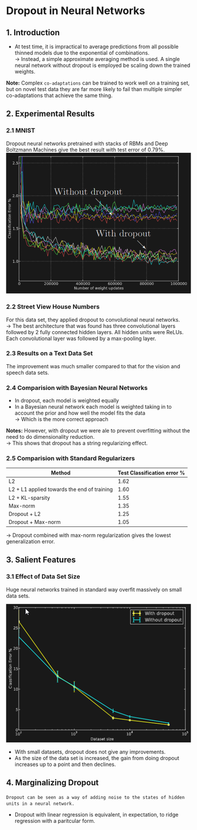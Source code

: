 # Dropout in Neural Networks

## 1. Introduction

* At test time, it is impractical to average predictions from all possible thinned models due to the exponential of combinations.  
&rarr;  Instead, a simple approximate averaging method is used. A single neural network without dropout is employed be scaling down the trained weights.

**Note:** Complex `co-adaptations` can be trained to work well on a training set, but on novel test data they are far more likely to fail than multiple simpler co-adaptations that achieve the same thing.

## 2. Experimental Results
### 2.1 MNIST
Dropout neural networks pretrained with stacks of RBMs and Deep Boltzmann Machines give the best result with test error of 0.79%.  
![Test error for different architectures with and without dropout.](image.png)

### 2.2 Street View House Numbers
For this data set, they applied dropout to convolutional neural networks.  
&rarr; The best architecture that was found has three convolutional layers followed by 2 fully connected hidden layers. All hidden units were ReLUs. Each convolutional layer was followed by a max-pooling layer.

### 2.3 Results on a Text Data Set
The improvement was much smaller compared to that for the vision and speech data sets.

### 2.4 Comparision with Bayesian Neural Networks
* In dropout, each model is weighted equally
* In a Bayesian neural network each model is weighted taking in to account the prior and how well the model fits the data  
&rarr; Which is the more correct approach 

**Notes:** However, with dropout we were ale to prevent overfitting without the need to do dimensionality reduction.  
&rarr; This shows that dropout has a string regularizing effect.

### 2.5 Comparision with Standard Regularizers
| Method                               | Test Classification error % |
|--------------------------------------|-----------------------------|
| L2                                   | 1.62                        |
| L2 + L1 applied towards the end of training | 1.60                 |
| L2 + KL-sparsity                     | 1.55                        |
| Max-norm                             | 1.35                        |
| Dropout + L2                         | 1.25                        |
| Dropout + Max-norm                   | 1.05                        |

&rarr; Dropout combined with max-norm regularization gives the lowest generalization error.

## 3. Salient Features
### 3.1 Effect of Data Set Size
Huge neural networks trained in standard way overfit massively on small data sets.

![Effect of varying data set size](image-1.png)

* With small datasets, dropout does not give any improvements.
* As the size of the data set is increased, the gain from doing dropout increases up to a point and then declines.

## 4. Marginalizing Dropout
`Dropout can be seen as a way of adding noise to the states of hidden units in a neural network.`

* Dropout with linear regression is equivalent, in expectation, to ridge regression with a paritcular form.
